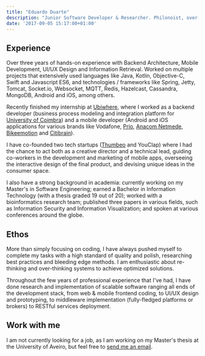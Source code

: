 ```yaml
---
title: "Eduardo Duarte"
description: "Junior Software Developer & Researcher. Philonoist, over-thinker, cinephile and music junkie."
date: '2017-09-05 15:17:00+01:00'
---
```


## Experience

Over three years of hands-on experience with Backend Architecture, Mobile
Development, UI/UX Design and Information Retrieval. Worked on multiple
projects that extensively used languages like Java, Kotlin, Objective-C, Swift
and Javascript ES6, and technologies / frameworks like Spring, Jetty, Tomcat,
Socket.io, Websocket, MQTT, Redis, Hazelcast, Cassandra, MongoDB, Android and
iOS, among others.

Recently finished my internship at [Ubiwhere](http://www.ubiwhere.com/en/),
where I worked as a backend developer (business process modeling and
integration platform for [University of Coimbra](http://www.uc.pt/en)) and a
mobile developer (Android and iOS applications for various brands like
Vodafone, [Prio](https://app.prioenergy.com/), [Anacom
Netmede](http://www.netmede.pt/app), [Bikeemotion](http://www.bikeemotion.com/)
and [Citibrain](http://www.citibrain.com/en/)).

I have co-founded two tech startups ([Thumbeo](http://www.thumbeo.com/en/) and
YouClap) where I had the chance to act both as a creative director and a
technical lead, guiding co-workers in the development and marketing of mobile
apps, overseeing the interactive design of the final product, and devising
unique ideas in the consumer space.

I also have a strong background in academia: currently working on my Master's
in Software Engineering; earned a Bachelor in Information Technology (with a
thesis graded 19 out of 20); worked with a bioinformatics research team;
published three papers in various fields, such as Information Security and
Information Visualization; and spoken at various conferences around the globe.

## Ethos

More than simply focusing on coding, I have always pushed myself to complete my
tasks with a high standard of quality and polish, researching best practices
and bleeding edge methods. I am enthusiastic about re-thinking and
over-thinking systems to achieve optimized solutions.

Throughout the few years of professional experience that I've had, I have done
research and implementation of scalable software ranging all ends of the
development stack, from web & mobile frontend coding, to UI/UX design and
prototyping, to middleware implementation (fully-fledged platforms or brokers)
to RESTful services deployment.

## Work with me

I am not currently looking for a job, as I am working on my Master's thesis at
the University of Aveiro, but feel free to [send me an
email](mailto:hi@edduarte.com).
